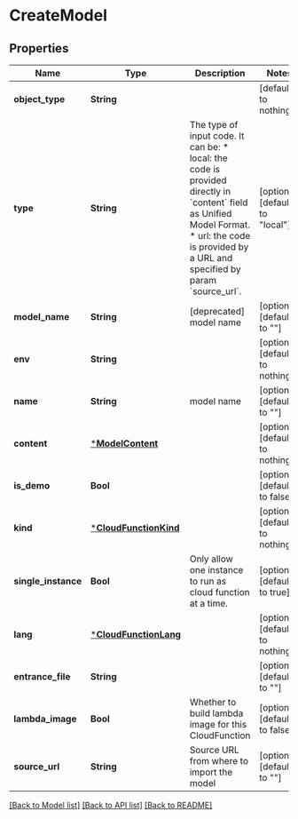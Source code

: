 # CreateModel


## Properties
Name | Type | Description | Notes
------------ | ------------- | ------------- | -------------
**object_type** | **String** |  | [default to nothing]
**type** | **String** | The type of input code. It can be:  * local: the code is provided directly in &#x60;content&#x60; field as Unified Model Format. * url: the code is provided by a URL and specified by param &#x60;source_url&#x60;. | [optional] [default to "local"]
**model_name** | **String** | [deprecated] model name | [optional] [default to ""]
**env** | **String** |  | [optional] [default to nothing]
**name** | **String** | model name | [optional] [default to ""]
**content** | [***ModelContent**](ModelContent.md) |  | [optional] [default to nothing]
**is_demo** | **Bool** |  | [optional] [default to false]
**kind** | [***CloudFunctionKind**](CloudFunctionKind.md) |  | [optional] [default to nothing]
**single_instance** | **Bool** | Only allow one instance to run as cloud function at a time. | [optional] [default to true]
**lang** | [***CloudFunctionLang**](CloudFunctionLang.md) |  | [optional] [default to nothing]
**entrance_file** | **String** |  | [optional] [default to ""]
**lambda_image** | **Bool** | Whether to build lambda image for this CloudFunction | [optional] [default to false]
**source_url** | **String** | Source URL from where to import the model | [optional] [default to ""]


[[Back to Model list]](../README.md#models) [[Back to API list]](../README.md#api-endpoints) [[Back to README]](../README.md)


